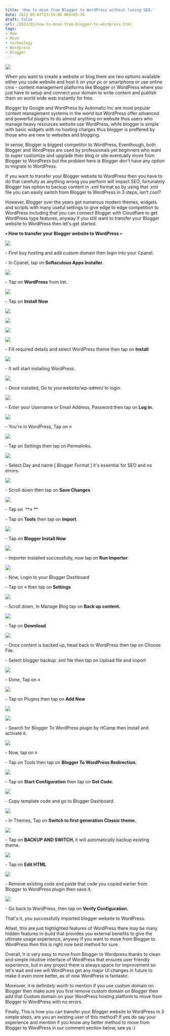 ```yaml
---
title: 'How to move from Blogger to WordPress without losing SEO.'
date: 2022-05-07T23:14:00.001+05:30
draft: false
url: /2022/05/how-to-move-from-blogger-to-wordpress.html
tags: 
- How
- Move
- technology
- Wordpress
- Blogger
---
```


 [![](https://lh3.googleusercontent.com/-ReD3zWTwm5E/YnawCeNINnI/AAAAAAAAKx4/oIMyNTSesKYGD-jGPXex2_xvl9iOePelgCNcBGAsYHQ/s1600/1651945477030442-0.png)](https://lh3.googleusercontent.com/-ReD3zWTwm5E/YnawCeNINnI/AAAAAAAAKx4/oIMyNTSesKYGD-jGPXex2_xvl9iOePelgCNcBGAsYHQ/s1600/1651945477030442-0.png) 

  

  

When you want to create a website or blog there are two options available either you code website and host it on your pc or smartphone or use online cms - content management platforms like Blogger or WordPress where you just have to setup and connect your domain to write content and publish them on world wide web instantly for free.

  

Blogger by Google and WordPress by Automatic Inc are most popular content management systems in the world but WordPress offer advanced and powerful plugins to do almost anything on website thus users who manage heavy resources website use WordPress, while blogger is simple with basic widgets with no hosting charges thus blogger is preffered by those who are new to websites and blogging.

  

In sense, Blogger is biggest competitor to WordPress, Eventhough, both Blogger and WordPress are used by professionals yet beginners who want to super customize and upgrade thier blog or site eventually move from Blogger to WordPress but the problem here is Blogger don't have any option to migrate to WordPress.

  

If you want to transfer your Blogger website to WordPress then you have to do that carefully as anything wrong you perform will impact SEO, fortunately Blogger has option to backup content in .xml format so by using that .xml file you can easily switch from Blogger to WordPress in 3 steps, isn't cool?

  

However, Blogger over the years got numerous modern themes, widgets and scripts with many useful settings to give edge to edge competition to WordPress including that you can connect Blogger with Cloudflare to get WordPress type features, anyway if you still want to transfer your Blogger website to WordPress then let's get started.

  

**• How to transfer your Blogger website to WordPress •**

 **[![](https://lh3.googleusercontent.com/-4dhx4mFo2Z4/YnawBPenaKI/AAAAAAAAKx0/iU2Yvpxxjj82wIyCC-kI9fgmmbtUbVUbQCNcBGAsYHQ/s1600/1651945472000703-1.png)](https://lh3.googleusercontent.com/-4dhx4mFo2Z4/YnawBPenaKI/AAAAAAAAKx0/iU2Yvpxxjj82wIyCC-kI9fgmmbtUbVUbQCNcBGAsYHQ/s1600/1651945472000703-1.png)** 

  

\- First buy hosting and add custom domain then login into your Cpanel.

  

\- In Cpanel, tap on **Softaculous Apps Installer.**  

  

 **[![](https://lh3.googleusercontent.com/-S5zXKJcEi0s/Ynav_0PgGlI/AAAAAAAAKxs/EQQonUaqeak5lT0-8jqh0PXCCmZCuerQACNcBGAsYHQ/s1600/1651945467480391-2.png)](https://lh3.googleusercontent.com/-S5zXKJcEi0s/Ynav_0PgGlI/AAAAAAAAKxs/EQQonUaqeak5lT0-8jqh0PXCCmZCuerQACNcBGAsYHQ/s1600/1651945467480391-2.png)** 

  

\- Tap on **WordPress** from list.

  

 [![](https://lh3.googleusercontent.com/-ej-RBwH5Xps/Ynav-wvRFKI/AAAAAAAAKxo/vH7KCrB-0GEEeyEeHjitFl3uF_-AM55dQCNcBGAsYHQ/s1600/1651945462582969-3.png)](https://lh3.googleusercontent.com/-ej-RBwH5Xps/Ynav-wvRFKI/AAAAAAAAKxo/vH7KCrB-0GEEeyEeHjitFl3uF_-AM55dQCNcBGAsYHQ/s1600/1651945462582969-3.png) 

  

\- Tap on **Install Now**

 **[![](https://lh3.googleusercontent.com/-H57hqqMbN8w/Ynav9vnCpaI/AAAAAAAAKxk/Ep27UV5oMiw7KK18zwcD3aQc9gZF5_tPwCNcBGAsYHQ/s1600/1651945458322055-4.png)](https://lh3.googleusercontent.com/-H57hqqMbN8w/Ynav9vnCpaI/AAAAAAAAKxk/Ep27UV5oMiw7KK18zwcD3aQc9gZF5_tPwCNcBGAsYHQ/s1600/1651945458322055-4.png)** 

 [![](https://lh3.googleusercontent.com/-aS1LtLwTzTI/Ynav8o--YzI/AAAAAAAAKxg/QGm3cNDb7HU-JREP6GeM5qfUS0b2SZ46QCNcBGAsYHQ/s1600/1651945454808614-5.png)](https://lh3.googleusercontent.com/-aS1LtLwTzTI/Ynav8o--YzI/AAAAAAAAKxg/QGm3cNDb7HU-JREP6GeM5qfUS0b2SZ46QCNcBGAsYHQ/s1600/1651945454808614-5.png) 

  

 [![](https://lh3.googleusercontent.com/-sqNNmEERm_I/Ynav7uwgivI/AAAAAAAAKxc/sNEk8B-5P4cQ0ryevBUKXeW8y0Ly0NkuQCNcBGAsYHQ/s1600/1651945451029063-6.png)](https://lh3.googleusercontent.com/-sqNNmEERm_I/Ynav7uwgivI/AAAAAAAAKxc/sNEk8B-5P4cQ0ryevBUKXeW8y0Ly0NkuQCNcBGAsYHQ/s1600/1651945451029063-6.png) 

  

 [![](https://lh3.googleusercontent.com/-Ic01HeSZpds/Ynav6uRBYUI/AAAAAAAAKxY/5UbYhTNnH_w7qTDD0kmvc3MnqO8cv-MAwCNcBGAsYHQ/s1600/1651945446352852-7.png)](https://lh3.googleusercontent.com/-Ic01HeSZpds/Ynav6uRBYUI/AAAAAAAAKxY/5UbYhTNnH_w7qTDD0kmvc3MnqO8cv-MAwCNcBGAsYHQ/s1600/1651945446352852-7.png) 

  

  

\- Fill required details and select WordPress theme then tap on **Install**

 **[![](https://lh3.googleusercontent.com/-gls0AdR8DJY/Ynav5r7b6vI/AAAAAAAAKxU/6N31N4CcX4g31dg8rVDe_XmCf8dJp_BSgCNcBGAsYHQ/s1600/1651945441852656-8.png)](https://lh3.googleusercontent.com/-gls0AdR8DJY/Ynav5r7b6vI/AAAAAAAAKxU/6N31N4CcX4g31dg8rVDe_XmCf8dJp_BSgCNcBGAsYHQ/s1600/1651945441852656-8.png)** 

\- It will start installing WordPress.

  

 [![](https://lh3.googleusercontent.com/-wU_Tx7v0KYs/Ynav4YEquqI/AAAAAAAAKxQ/Kb8yFBP2HZ8VEbsRGszTH7AdZ4S_RDn8ACNcBGAsYHQ/s1600/1651945437198330-9.png)](https://lh3.googleusercontent.com/-wU_Tx7v0KYs/Ynav4YEquqI/AAAAAAAAKxQ/Kb8yFBP2HZ8VEbsRGszTH7AdZ4S_RDn8ACNcBGAsYHQ/s1600/1651945437198330-9.png) 

  

\- Once installed, Go to yourwebsite/wp-admin/ to login.

  

 [![](https://lh3.googleusercontent.com/-cCWhgvvUei4/Ynav3Ynn1UI/AAAAAAAAKxM/bZzxTueamCYOdWggph3GNfSExwpxCFqiwCNcBGAsYHQ/s1600/1651945432988352-10.png)](https://lh3.googleusercontent.com/-cCWhgvvUei4/Ynav3Ynn1UI/AAAAAAAAKxM/bZzxTueamCYOdWggph3GNfSExwpxCFqiwCNcBGAsYHQ/s1600/1651945432988352-10.png) 

  

\- Enter your Username or Email Address, Password then tap on **Log in.**

 **[![](https://lh3.googleusercontent.com/-v0Ekm20PCWI/Ynav2E3A8LI/AAAAAAAAKxI/0dBulJhhlysR8m4d-y_ZFHq1VdAaRNIZgCNcBGAsYHQ/s1600/1651945427839217-11.png)](https://lh3.googleusercontent.com/-v0Ekm20PCWI/Ynav2E3A8LI/AAAAAAAAKxI/0dBulJhhlysR8m4d-y_ZFHq1VdAaRNIZgCNcBGAsYHQ/s1600/1651945427839217-11.png)** 

\- You're in WordPress, Tap on **≡**

 **[![](https://lh3.googleusercontent.com/-DvPBQ6Fr99g/Ynav05mX1wI/AAAAAAAAKxE/TwIaGyUiTDkF3WmAr_Y5BCA-yu7brDangCNcBGAsYHQ/s1600/1651945424150106-12.png)](https://lh3.googleusercontent.com/-DvPBQ6Fr99g/Ynav05mX1wI/AAAAAAAAKxE/TwIaGyUiTDkF3WmAr_Y5BCA-yu7brDangCNcBGAsYHQ/s1600/1651945424150106-12.png)** 

\- Tap on Settings then tap on Permalinks.

  

 [![](https://lh3.googleusercontent.com/-5l8clyuZBzQ/Ynavz0YODoI/AAAAAAAAKxA/3S02Pz9Vl-k-4Hg6IVH7CRkPR8-kgy_kQCNcBGAsYHQ/s1600/1651945419070427-13.png)](https://lh3.googleusercontent.com/-5l8clyuZBzQ/Ynavz0YODoI/AAAAAAAAKxA/3S02Pz9Vl-k-4Hg6IVH7CRkPR8-kgy_kQCNcBGAsYHQ/s1600/1651945419070427-13.png) 

  

\- Select Day and name \[ Blogger Format \] it's essential for SEO and no errors.

  

 [![](https://lh3.googleusercontent.com/-qexeUHTtibk/YnavygKL-fI/AAAAAAAAKw4/pyNmtsupofEt8S3mN_e-kOswGiwjPt7bQCNcBGAsYHQ/s1600/1651945413649168-14.png)](https://lh3.googleusercontent.com/-qexeUHTtibk/YnavygKL-fI/AAAAAAAAKw4/pyNmtsupofEt8S3mN_e-kOswGiwjPt7bQCNcBGAsYHQ/s1600/1651945413649168-14.png) 

  

\- Scroll down then tap on **Save Changes**

 **[![](https://lh3.googleusercontent.com/-kwMC4eKhVL4/YnavxSmBubI/AAAAAAAAKw0/uiz4K92OucIeBP2snG5QmEVHnzn_EEA7QCNcBGAsYHQ/s1600/1651945409573536-15.png)](https://lh3.googleusercontent.com/-kwMC4eKhVL4/YnavxSmBubI/AAAAAAAAKw0/uiz4K92OucIeBP2snG5QmEVHnzn_EEA7QCNcBGAsYHQ/s1600/1651945409573536-15.png)** 

\- Tap on  **≡ **

  

\- Tap on **Tools** then tap on **Import**.

  

 [![](https://lh3.googleusercontent.com/-uQAR5OXQhZQ/YnavwUIyZCI/AAAAAAAAKww/DSr2MCy5-3QcU3DzGNLd1k1caTVzYo4zgCNcBGAsYHQ/s1600/1651945404594090-16.png)](https://lh3.googleusercontent.com/-uQAR5OXQhZQ/YnavwUIyZCI/AAAAAAAAKww/DSr2MCy5-3QcU3DzGNLd1k1caTVzYo4zgCNcBGAsYHQ/s1600/1651945404594090-16.png) 

  

\- Tap on **Blogger Install Now**

 **[![](https://lh3.googleusercontent.com/-Yyll2mzvxp8/YnavvGDYAOI/AAAAAAAAKws/U4L6HKZUUZYA5XxVfCZ_nqmi5OMMMhmTACNcBGAsYHQ/s1600/1651945399417986-17.png)](https://lh3.googleusercontent.com/-Yyll2mzvxp8/YnavvGDYAOI/AAAAAAAAKws/U4L6HKZUUZYA5XxVfCZ_nqmi5OMMMhmTACNcBGAsYHQ/s1600/1651945399417986-17.png)** 

\- Importer installed successfully, now tap on **Run Importer**

 **[![](https://lh3.googleusercontent.com/-ndULuKeBO7Y/Ynavt0RTj0I/AAAAAAAAKwo/2iSsFtbyJ4MfzJiPG571h4MX4xbwO-vbACNcBGAsYHQ/s1600/1651945394432852-18.png)](https://lh3.googleusercontent.com/-ndULuKeBO7Y/Ynavt0RTj0I/AAAAAAAAKwo/2iSsFtbyJ4MfzJiPG571h4MX4xbwO-vbACNcBGAsYHQ/s1600/1651945394432852-18.png)** 

  

\- Now, Login to your Blogger Dashboard

  

\- Tap on **≡** then tap on **Settings**

 **[![](https://lh3.googleusercontent.com/-zmyR8GQ3peY/YnavskSiv4I/AAAAAAAAKwk/bOUISND-d1kc4r84V2pHS_XXwoMw1ydNACNcBGAsYHQ/s1600/1651945390719163-19.png)](https://lh3.googleusercontent.com/-zmyR8GQ3peY/YnavskSiv4I/AAAAAAAAKwk/bOUISND-d1kc4r84V2pHS_XXwoMw1ydNACNcBGAsYHQ/s1600/1651945390719163-19.png)** 

\- Scroll down, In Manage Blog tap on **Back up content.**

 **[![](https://lh3.googleusercontent.com/-wgGivkE8R9k/Ynavrh-I9CI/AAAAAAAAKwc/SaZmE_dDdYocaPatJ3g2tZkSWYONp27AACNcBGAsYHQ/s1600/1651945386552655-20.png)](https://lh3.googleusercontent.com/-wgGivkE8R9k/Ynavrh-I9CI/AAAAAAAAKwc/SaZmE_dDdYocaPatJ3g2tZkSWYONp27AACNcBGAsYHQ/s1600/1651945386552655-20.png)** 

\- Tap on **Download** 

  

 [![](https://lh3.googleusercontent.com/-aNSzPB_JWm0/YnavqXH7bBI/AAAAAAAAKwY/jm9BFIpEo4g-TBhUERE1gh5DZQcJBtMgwCNcBGAsYHQ/s1600/1651945381514980-21.png)](https://lh3.googleusercontent.com/-aNSzPB_JWm0/YnavqXH7bBI/AAAAAAAAKwY/jm9BFIpEo4g-TBhUERE1gh5DZQcJBtMgwCNcBGAsYHQ/s1600/1651945381514980-21.png) 

  

\- Once content is backed up, head back to WordPress then tap on Choose File.

  

\- Select blogger backup .xml file then tap on Upload file and import

  

 [![](https://lh3.googleusercontent.com/-6TWAZpNyySk/YnavpRF7-yI/AAAAAAAAKwU/GgEufel73NIe_7EV2Ow2uWqB-zSGVOSkQCNcBGAsYHQ/s1600/1651945377953376-22.png)](https://lh3.googleusercontent.com/-6TWAZpNyySk/YnavpRF7-yI/AAAAAAAAKwU/GgEufel73NIe_7EV2Ow2uWqB-zSGVOSkQCNcBGAsYHQ/s1600/1651945377953376-22.png) 

  

\- Done, Tap on **≡**

 **[![](https://lh3.googleusercontent.com/-dgVpAttsHzw/YnavofxooNI/AAAAAAAAKwQ/cNj1c0uiweI3OPP2aDt5x1GiPR2FiaFxQCNcBGAsYHQ/s1600/1651945370811787-23.png)](https://lh3.googleusercontent.com/-dgVpAttsHzw/YnavofxooNI/AAAAAAAAKwQ/cNj1c0uiweI3OPP2aDt5x1GiPR2FiaFxQCNcBGAsYHQ/s1600/1651945370811787-23.png)** 

\- Tap on Plugins then tap on **Add New**

 **[![](https://lh3.googleusercontent.com/-7Bu7BZA-Mv4/YnavmqZED2I/AAAAAAAAKwM/aoRFaNbALc8Qi_gEpldV_d69fRFEHhErACNcBGAsYHQ/s1600/1651945360366729-24.png)](https://lh3.googleusercontent.com/-7Bu7BZA-Mv4/YnavmqZED2I/AAAAAAAAKwM/aoRFaNbALc8Qi_gEpldV_d69fRFEHhErACNcBGAsYHQ/s1600/1651945360366729-24.png)** 

 **[![](https://lh3.googleusercontent.com/-Kyo-7LRVIp4/YnavjydOowI/AAAAAAAAKwI/jM30jy47xVUyW11uibuw58pdDPIHN7TlQCNcBGAsYHQ/s1600/1651945355251344-25.png)](https://lh3.googleusercontent.com/-Kyo-7LRVIp4/YnavjydOowI/AAAAAAAAKwI/jM30jy47xVUyW11uibuw58pdDPIHN7TlQCNcBGAsYHQ/s1600/1651945355251344-25.png)** 

\- Search for Blogger To WordPress plugin by rtCamp then Install and activate it.

  

 [![](https://lh3.googleusercontent.com/-CaWfkO6XZ-c/YnavirEAeAI/AAAAAAAAKwE/oKDPtDL7Ui8qpdLVlvgmjegZIrxpFdLPACNcBGAsYHQ/s1600/1651945350930157-26.png)](https://lh3.googleusercontent.com/-CaWfkO6XZ-c/YnavirEAeAI/AAAAAAAAKwE/oKDPtDL7Ui8qpdLVlvgmjegZIrxpFdLPACNcBGAsYHQ/s1600/1651945350930157-26.png) 

  

\- Now, tap on **≡**

\- Tap on Tools then tap on **Blogger To WordPress Redirection.**

 **[![](https://lh3.googleusercontent.com/-Yxt4NXwPNBk/Ynavhoxy9hI/AAAAAAAAKwA/JNX0LgWHNXY9q6o6rKLVU7SRV4G-GBAjgCNcBGAsYHQ/s1600/1651945346424511-27.png)](https://lh3.googleusercontent.com/-Yxt4NXwPNBk/Ynavhoxy9hI/AAAAAAAAKwA/JNX0LgWHNXY9q6o6rKLVU7SRV4G-GBAjgCNcBGAsYHQ/s1600/1651945346424511-27.png)** 

\- Tap on **Start Configuration** then tap on **Get Code.**

 **[![](https://lh3.googleusercontent.com/-_Y4l0YipPrM/YnavggQ75vI/AAAAAAAAKv8/rfKbIMVBAic-B8cjZAE0sLr0nP7zNn25ACNcBGAsYHQ/s1600/1651945342284460-28.png)](https://lh3.googleusercontent.com/-_Y4l0YipPrM/YnavggQ75vI/AAAAAAAAKv8/rfKbIMVBAic-B8cjZAE0sLr0nP7zNn25ACNcBGAsYHQ/s1600/1651945342284460-28.png)** 

\- Copy template code and go to Blogger Dashboard.

  

 [![](https://lh3.googleusercontent.com/-BLjhHfA8ghU/YnavfWMHP7I/AAAAAAAAKv4/mkIJ1nl7Vs8bauftTa6Px0UTEFKp0v79gCNcBGAsYHQ/s1600/1651945338340972-29.png)](https://lh3.googleusercontent.com/-BLjhHfA8ghU/YnavfWMHP7I/AAAAAAAAKv4/mkIJ1nl7Vs8bauftTa6Px0UTEFKp0v79gCNcBGAsYHQ/s1600/1651945338340972-29.png) 

  

\- In Themes, Tap on **Switch to first generation Classic theme.**

 **[![](https://lh3.googleusercontent.com/-QHT8HonsM_c/YnavesMwN6I/AAAAAAAAKv0/hPDrPU0KPAAjiVgnI3SfiP1aPBOuPCZMACNcBGAsYHQ/s1600/1651945334415186-30.png)](https://lh3.googleusercontent.com/-QHT8HonsM_c/YnavesMwN6I/AAAAAAAAKv0/hPDrPU0KPAAjiVgnI3SfiP1aPBOuPCZMACNcBGAsYHQ/s1600/1651945334415186-30.png)** 

\- Tap on **BACKUP AND SWITCH**, it will automatically backup existing theme.

 **[![](https://lh3.googleusercontent.com/-AO8c1j8U2VI/YnavdSeH2XI/AAAAAAAAKvw/BSdCDKtDvAUdqmeLs0nNDfo_HW4SsA7PwCNcBGAsYHQ/s1600/1651945330494468-31.png)](https://lh3.googleusercontent.com/-AO8c1j8U2VI/YnavdSeH2XI/AAAAAAAAKvw/BSdCDKtDvAUdqmeLs0nNDfo_HW4SsA7PwCNcBGAsYHQ/s1600/1651945330494468-31.png)** 

\- Tap on **Edit HTML**

 **[![](https://lh3.googleusercontent.com/-9ql-mD8C3s0/Ynavce_GecI/AAAAAAAAKvs/569EXBLwgiE5oao64zmtWAu_F1k8ISTYwCNcBGAsYHQ/s1600/1651945325579739-32.png)](https://lh3.googleusercontent.com/-9ql-mD8C3s0/Ynavce_GecI/AAAAAAAAKvs/569EXBLwgiE5oao64zmtWAu_F1k8ISTYwCNcBGAsYHQ/s1600/1651945325579739-32.png)** 

\- Remove existing code and paste that code you copied earlier from Blogger to WordPress plugin then save it.

  

 [![](https://lh3.googleusercontent.com/-vd0eiloM4IU/YnavbAIVa5I/AAAAAAAAKvo/sMKMUqq0hCI8WXo8exOUGgW-YO2vwYDRQCNcBGAsYHQ/s1600/1651945318743902-33.png)](https://lh3.googleusercontent.com/-vd0eiloM4IU/YnavbAIVa5I/AAAAAAAAKvo/sMKMUqq0hCI8WXo8exOUGgW-YO2vwYDRQCNcBGAsYHQ/s1600/1651945318743902-33.png) 

  

\- Go back to WordPress, then tap on **Verify Configuration.**

That's it, you successfully imported blogger website to WordPress.

  

Atlast, this are just highlighted features of WordPress there may be many hidden features in-build that provides you external benefits to give the ultimate usage experience, anyway if you want to move from Blogger to WordPress then this is right now best method for sure.

  

Overall, It is very easy to move from Blogger to Wordpress thanks to clean and simple intuitive interface of WordPress that ensures user friendly experience, but in any project there is always space for improvement so let's wait and see will WordPress get any major UI changes in future to make it even more better, as of now WordPress is fantastic.

  

Moreover, it is definitely worth to mention if you use custom domain on Blogger then make sure you first remove custom domain on Blogger then add that Custom domain on your WordPress hosting platform to move from Blogger to WordPress with no errors.

  

Finally, This is how you can transfer your Blogger website to WordPress in 3 simple steps, are you an existing user of this method? If yes do say your experience and mention if you know any better method to move from Blogger to WordPress in our comment section below, see ya :)